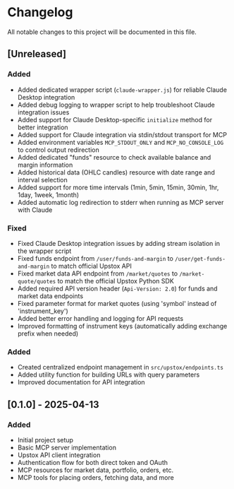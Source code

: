 # Changelog

All notable changes to this project will be documented in this file.

## [Unreleased]

### Added
- Added dedicated wrapper script (`claude-wrapper.js`) for reliable Claude Desktop integration
- Added debug logging to wrapper script to help troubleshoot Claude integration issues
- Added support for Claude Desktop-specific `initialize` method for better integration
- Added support for Claude integration via stdin/stdout transport for MCP
- Added environment variables `MCP_STDOUT_ONLY` and `MCP_NO_CONSOLE_LOG` to control output redirection
- Added dedicated "funds" resource to check available balance and margin information
- Added historical data (OHLC candles) resource with date range and interval selection
- Added support for more time intervals (1min, 5min, 15min, 30min, 1hr, 1day, 1week, 1month)
- Added automatic log redirection to stderr when running as MCP server with Claude

### Fixed
- Fixed Claude Desktop integration issues by adding stream isolation in the wrapper script
- Fixed funds endpoint from `/user/funds-and-margin` to `/user/get-funds-and-margin` to match official Upstox API
- Fixed market data API endpoint from `/market/quotes` to `/market-quote/quotes` to match the official Upstox Python SDK
- Added required API version header (`Api-Version: 2.0`) for funds and market data endpoints 
- Fixed parameter format for market quotes (using 'symbol' instead of 'instrument_key')
- Added better error handling and logging for API requests
- Improved formatting of instrument keys (automatically adding exchange prefix when needed)

### Added
- Created centralized endpoint management in `src/upstox/endpoints.ts`
- Added utility function for building URLs with query parameters
- Improved documentation for API integration

## [0.1.0] - 2025-04-13

### Added
- Initial project setup
- Basic MCP server implementation
- Upstox API client integration
- Authentication flow for both direct token and OAuth
- MCP resources for market data, portfolio, orders, etc.
- MCP tools for placing orders, fetching data, and more
